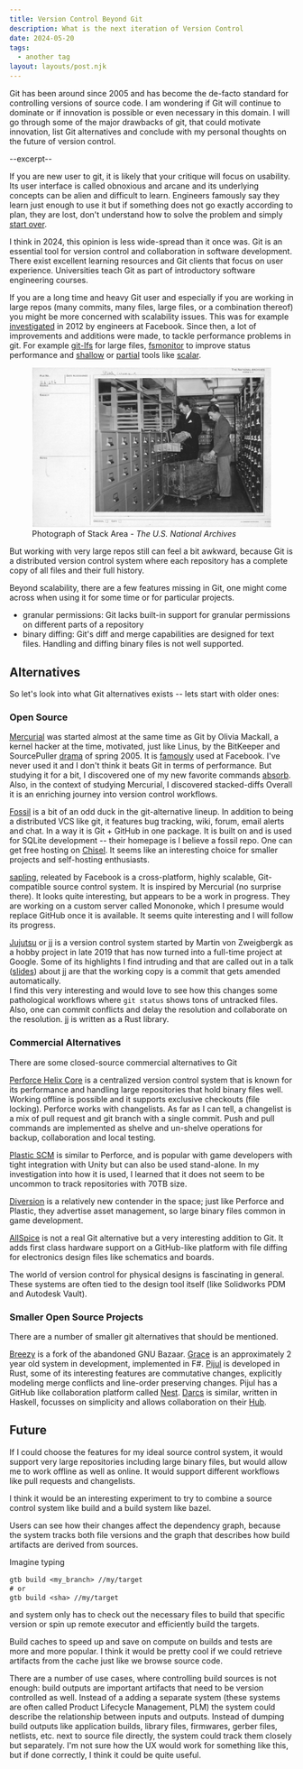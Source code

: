 ```yaml
---
title: Version Control Beyond Git
description: What is the next iteration of Version Control
date: 2024-05-20
tags:
  - another tag
layout: layouts/post.njk
---
```



Git has been around since 2005 and has become the
de-facto standard for controlling versions of source code. I am
wondering if Git will continue to dominate or if innovation is
possible or even necessary in this domain. I will go through some
of the major drawbacks of git, that could motivate innovation,
list Git alternatives and conclude with my personal thoughts on
the future of version control.

--excerpt--

If you are new user to git, it is likely that your critique will
focus on usability. Its user interface is called obnoxious and arcane
and its underlying concepts can be alien and difficult to learn.
Engineers famously say they learn just enough to use it but if
something does not go exactly according to plan, they are lost,
don't understand how to solve the problem and simply [start over](https://xkcd.com/1597/).

I think in 2024, this opinion is less wide-spread than it once was.
Git is an essential tool for version control and collaboration in
software development. There exist excellent learning resources and
Git clients that focus on user experience. Universities teach Git as
part of introductory software engineering courses.

If you are a long time and heavy Git user and especially if you are
working in large repos (many commits, many files, large files,
or a combination thereof) you might be more concerned with scalability
issues. This was for example [investigated](https://public-inbox.org/git/CB5074CF.3AD7A%25joshua.redstone@fb.com/t/#u)
in 2012 by engineers at Facebook. Since then, a lot of improvements
and additions were made, to tackle performance problems in git.
For example [git-lfs](https://git-lfs.com/) for large files,
[fsmonitor](https://git-scm.com/docs/git-fsmonitor--daemon) to
improve status performance and
[shallow](https://git-scm.com/docs/git-clone#Documentation/git-clone.txt-code--depthcodeemltdepthgtem) or
[partial](https://git-scm.com/docs/git-clone#Documentation/git-clone.txt-code--filtercodeemltfilter-specgtem)
tools like [scalar](https://git-scm.com/docs/scalar).

<figure>
    <img src="stack-area.jpg" alt="Photograph of Stack Area - National Archives events and personnel">
    <figcaption>Photograph of Stack Area - <em>The U.S. National Archives</em></figcaption>
</figure>

But working with very large repos still can feel a bit awkward, because
Git is a distributed version control system where each repository has a
complete copy of all files and their full history.

Beyond scalability, there are a few features missing in Git, one might
come across when using it for some time or for particular projects.

- granular permissions: Git lacks built-in support for granular permissions
  on different parts of a repository
- binary diffing: Git's diff and merge capabilities are designed for text files.
  Handling and diffing binary files is not well supported.


## Alternatives

So let's look into what Git alternatives exists -- lets start with older ones:

### Open Source

[Mercurial](https://www.mercurial-scm.org/) was
started almost at the same time as Git by Olivia Mackall, a kernel
hacker at the time, motivated, just like Linus, by the BitKeeper and
SourcePuller [drama](https://en.wikipedia.org/wiki/BitKeeper#BitKeeper_and_the_Linux_Kernel)
of spring 2005. It is [famously](https://graphite.dev/blog/why-facebook-doesnt-use-git)
used at Facebook. I've never used it and I don't think it beats Git
in terms of performance. But studying it for a bit, I discovered one
of my new favorite commands [absorb](https://www.mercurial-scm.org/doc/hg.1.html#absorb).
Also, in the context of studying Mercurial, I discovered stacked-diffs
Overall it is an enriching journey into version control workflows.

[Fossil](https://fossil-scm.org) is a bit of an odd duck in the git-alternative
lineup. In addition to being a distributed VCS like git, it features bug tracking,
wiki, forum, email alerts and chat. In a way it is Git + GitHub in one package.
It is built on and is used for SQLite development -- their homepage is I believe
a fossil repo. One can get free hosting on [Chisel](https://chiselapp.com/). It seems
like an interesting choice for smaller projects and self-hosting enthusiasts.

[sapling](https://github.com/facebook/sapling), releated by Facebook is a
cross-platform, highly scalable, Git-compatible source control system. It is
inspired by Mercurial (no surprise there). It looks quite interesting,
but appears to be a work in progress. They are working on a custom server
called Mononoke, which I presume would replace GitHub once it is available.
It seems quite interesting and I will follow its progress.

[Jujutsu](https://github.com/martinvonz/jj) or jj is a version control system
started by Martin von Zweigbergk as a hobby project in late 2019 that has now
turned into a full-time project at Google. Some of its highlights I find
intruding and that are called out in a talk ([slides](https://docs.google.com/presentation/d/1F8j9_UOOSGUN9MvHxPZX_L4bQ9NMcYOp1isn17kTC_M/view)) about jj are that the working copy is a commit that gets amended automatically. \
I find this very interesting and would love to see how this changes some pathological
workflows where `git status` shows tons of untracked files.
Also, one can commit conflicts and delay the resolution and collaborate on
the resolution. jj is written as a Rust library.


### Commercial Alternatives

There are some closed-source commercial alternatives to Git

[Perforce Helix Core](https://help.perforce.com/helix-core/)
is a centralized version control system that is known for its performance
and handling large repositories that hold binary files well. Working
offline is possible and it supports exclusive checkouts (file locking).
Perforce works with changelists. As far as I can tell, a changelist
is a mix of pull request and git branch with a single commit. Push
and pull commands are implemented as shelve and un-shelve operations
for backup, collaboration and local testing.

[Plastic SCM](https://docs.plasticscm.com) is similar to Perforce,
and is popular with game developers with tight integration with Unity
but can also be used stand-alone. In my investigation into how it is used,
I learned that it does not seem to be uncommon to track repositories
with 70TB size.

[Diversion](https://docs.diversion.dev/quickstart) is a relatively new
contender in the space; just like Perforce and Plastic, they advertise
asset management, so large binary files common in game development.

[AllSpice](https://learn.allspice.io/docs) is not a real Git alternative but
a very interesting addition to Git. It adds first class hardware support
on a GitHub-like platform with file diffing for electronics design files
like schematics and boards.

The world of version control for physical designs is fascinating in general.
These systems are often tied to the design tool itself (like Solidworks PDM
and Autodesk Vault).


### Smaller Open Source Projects

There are a number of smaller git alternatives that should be mentioned.

[Breezy](https://www.breezy-vcs.org/) is a fork of the abandoned GNU Bazaar.
[Grace](https://github.com/ScottArbeit/Grace) is an approximately 2 year old
system in development, implemented in F#.
[Pijul](https://pijul.org/) is developed in Rust, some of its interesting
features are commutative changes, explicitly modeling merge conflicts and
line-order preserving changes. Pijul has a GitHub like collaboration platform
called [Nest](https://nest.pijul.com/).
[Darcs](https://darcs.net/) is similar, written in Haskell, focusses on
simplicity and allows collaboration on their [Hub](https://hub.darcs.net/).


## Future

If I could choose the features for my ideal source control system, it would
support very large repositories including large binary files, but would
allow me to work offline as well as online. It would support different
workflows like pull requests and changelists.



I think it would be an interesting experiment to try to combine a
source control system like build and a build system like bazel.

Users can see how their changes affect the dependency graph, because
the system tracks both file versions and the graph that describes
how build artifacts are derived from sources.

Imagine typing

```
gtb build <my_branch> //my/target
# or
gtb build <sha> //my/target
```

and system only has to
check out the necessary files to build that specific version or spin
up remote executor and efficiently build the targets.

Build caches to speed up and save on compute on builds and tests are
more and more popular. I think it would be pretty cool if we could
retrieve artifacts from the cache just like we browse source code.

There are a number of use cases, where controlling build sources is
not enough: build outputs are important artifacts that need to be
version controlled as well. Instead of a adding a separate system
(these systems are often called Product Lifecycle Management, PLM)
the system could describe the relationship between inputs and outputs.
Instead of dumping build outputs like application builds, library
files, firmwares, gerber files, netlists, etc. next to source file
directly, the system could track them closely but separately. I'm
not sure how the UX would work for something like this, but if done
correctly, I think it could be quite useful.

